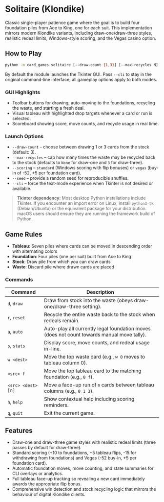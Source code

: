 # Solitaire (Klondike)

Classic single-player patience game where the goal is to build four foundation piles from Ace to King, one for each suit.
This implementation mirrors modern Klondike variants, including draw-one/draw-three styles, realistic redeal limits,
Windows-style scoring, and the Vegas casino option.

## How to Play

```bash
python -m card_games.solitaire [--draw-count {1,3}] [--max-recycles N] [--scoring {standard,vegas}] [--seed SEED] [--cli]
```

By default the module launches the Tkinter GUI. Pass `--cli` to stay in the original command-line interface; all gameplay options apply to both modes.

### GUI Highlights

- Toolbar buttons for drawing, auto-moving to the foundations, recycling the waste, and starting a fresh deal.
- Visual tableau with highlighted drop targets whenever a card or run is selected.
- Scoreboard showing score, move counts, and recycle usage in real time.

### Launch Options

- `--draw-count` – choose between drawing 1 or 3 cards from the stock (default: 3).
- `--max-recycles` – cap how many times the waste may be recycled back to the stock (defaults to `None` for draw-one and `3` for draw-three).
- `--scoring` – `standard` (Windows scoring with flip bonuses) or `vegas` (buy-in of -52, +5 per foundation card).
- `--seed` – provide a random seed for reproducible shuffles.
- `--cli` – force the text-mode experience when Tkinter is not desired or available.

> **Tkinter dependency:** Most desktop Python installations include Tkinter. If you encounter an import error on Linux, install `python3-tk` (Debian/Ubuntu) or the equivalent package for your distribution. macOS users should ensure they are running the framework build of Python.

## Game Rules

- **Tableau**: Seven piles where cards can be moved in descending order with alternating colors
- **Foundation**: Four piles (one per suit) built from Ace to King
- **Stock**: Draw pile from which you can draw cards
- **Waste**: Discard pile where drawn cards are placed

### Commands

| Command | Description |
| --- | --- |
| `d`, `draw` | Draw from stock into the waste (obeys draw-one/draw-three setting). |
| `r`, `reset` | Recycle the entire waste back to the stock when redeals remain. |
| `a`, `auto` | Auto-play all currently legal foundation moves (does not count towards manual move tally). |
| `s`, `stats` | Display score, move counts, and redeal usage in-line. |
| `w <dest>` | Move the top waste card (e.g., `w 0` moves to tableau column 0). |
| `<src> f` | Move the top tableau card to the matching foundation (e.g., `0 f`). |
| `<src> <dest> [n]` | Move a face-up run of `n` cards between tableau columns (e.g., `0 1 3`). |
| `h`, `help` | Show contextual help including scoring reminders. |
| `q`, `quit` | Exit the current game. |

## Features

- Draw-one and draw-three game styles with realistic redeal limits (three passes by default for draw-three).
- Standard scoring (+10 to foundations, +5 tableau flips, -15 for withdrawing from foundations) and Vegas (-52 buy-in, +5 per foundation card).
- Automatic foundation moves, move counting, and state summaries for CLI overlays or analytics.
- Full tableau face-up tracking so revealing a new card immediately awards the appropriate flip bonus.
- Comprehensive win detection and stock recycling logic that mirrors the behaviour of digital Klondike clients.
